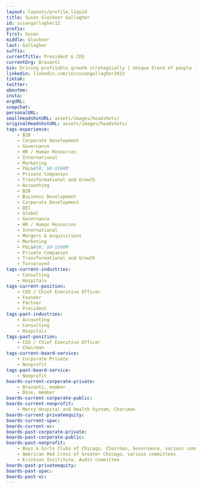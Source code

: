 ```yaml
---
layout: layouts/profile.liquid
title: Susan Glockner Gallagher
id: susangallagher12
prefix: 
first: Susan
middle: Glockner
last: Gallagher
suffix: 
currentTitle: President & CEO
currentOrg: Bravanti
bio: Driving profitable growth strategically | Unique blend of people leadership skills and financial acumen<br /><br />Big 4 Accounting Firm Partner— Forensic Accounting & Business Development<br /><br />SELECT BOARD EXPERIENCE<br /><br />DOSE MEDIA, a private equity backed media company; 2019 – present<br /><br />Board Director&#58; re-energized company with prudent counsel resulting in new management and growth goals.<br /><br />BRAVANTI, (Formerly BPI group) a leadership talent consultancy with a global footprint; 2016– present<br /><br />Board Bravanti&#58; Led management buyout of this U.S. subsidiary, formerly named BPI Group U.S.<br /><br />Board Director, Bravanti.; 2016 – 2019; Board Director, BPI Group S.A., Paris, France; 2018 – 2019&#58; Established strategy to divest of Spain, and U.S. subsidiaries to focus growth within France and Europe.<br /><br />MERCY HOSPITAL & HEALTH SYSTEM, first hospital in Chicago established in 1852, seven locations, 2004 – present. Board Chair, 2013 - present. Board Director, Mercy Hospital & Health System, 2004 – present. &#58; Led Strategic Committee, Executive Committee, and Search Committee for new CEO. Led through an active shooter incident and Pandemic. Sold hospital system 2021.<br /><br />THE CHICAGO NETWORK, an organization of Chicago’s most influential women leaders, 2002 – present<br /><br />Chair, 2018 – 2019 Board Director, 2017 - 2020; Vice Chair, 2017- 2018 Led selection of new CEO<br /><br />CORPORATE STRATEGIC EXPERIENCE<br /><br />BRAVANTI, Chicago, IL (Formerly BPI group) 2016 – present<br /><br />CEO and President, Bravanti (management buyout of BPI GROUP U.S in 2019. and rebranded in 2021), 2019 - present<br /><br />Leading 200 personnel and 30 partner organizations globally with full P&L and budget responsibility.<br /><br />· Spearheaded recent management buyout, securing external investors, including a family office.<br /><br />CEO and President; International Management Team Member, BPI GROUP U.S., LLC, 2016 – 2019<br /><br />Responsible for U.S. operations, managed a team of 200 with 10 direct reports; reported to global CEO in Paris, France.<br /><br />· Increased EBITDA 80% first year and 160% in three years to deliver the best U.S. results in 15 years.<br /><br />PATINA SOLUTIONS, Chicago, IL 2013 – 2016<br /><br />A consulting firm for interim executive/management/advisory positions<br /><br />Chief Operating Officer and Executive Vice President<br /><br />With full P&L responsibility for Firm, oversaw 13 offices and 6 Managing Partners, and worked with Founder/CEO.<br /><br />· Increased revenue by 150%—Firm named an Inc. 5000 fastest-growing private company in America for four straight years.<br /><br />TRUE PARTNERS CONSULTING, Chicago, IL 2010 – 2013<br /><br />A private equity backed tax consulting startup firm<br /><br />Chief Operating Officer and Managing Director<br /><br />With full P&L responsibility for Firm’s five regions, oversight for six Regional Managing Directors, HR/IT, nine offices, 200 employees&#58; reignited growth by aligning partners, revenue, and profitability improvements that drove EBITDA increases.<br /><br />· Achieved Chicago office turnaround with 138% YOY EBITDA increase in 2012; grew revenue by 44% in two years.<br /><br />HURON CONSULTING GROUP, Chicago, IL 2002 – 2010<br /><br />Private equity backed spin off of Arthur Andersen’s consulting groups&#58; a NASDAQ-listed firm in two years<br /><br />Managing Director, Chicago; Executive Committee Member<br /><br />One of 25 Managing Directors/Founders.<br /><br />· Led company growth from startup to $200M in two years that resulted in Firm going public and continuing to $650M in revenues in eight years with 2,000 employees in 10 offices.<br /><br />ARTHUR ANDERSEN&#58; - 22-year career. Promoted to Partner, Forensic Accounting, Chicago Office Client Relationships
linkedin: linkedin.com/in/susangallagher2013
tiktok: 
twitter: 
aboutme: 
insta: 
orgURL: 
snapchat: 
personalURL: 
smallHeadshotURL: assets/images/headshots/
originalHeadshotURL: assets/images/headshots/
tags-experience: 
    - B2B
    - Corporate Development
    - Governance
    - HR / Human Resources
    - International
    - Marketing
    - P&L&#58; $0-$500M
    - Private Companies
    - Transformational and Growth
    - Accounting
    - B2B
    - Business Development
    - Corporate Development
    - DEI
    - Global
    - Governance
    - HR / Human Resources
    - International
    - Mergers & Acquisitions
    - Marketing
    - P&L&#58; $0-$500M
    - Private Companies
    - Transformational and Growth
    - Turnaround
tags-current-industries: 
    - Consulting
    - Hospitals
tags-current-position: 
    - CEO / Chief Executive Officer
    - Founder
    - Partner
    - President
tags-past-industries: 
    - Accounting
    - Consulting
    - Hospitals
tags-past-position: 
    - CEO / Chief Executive Officer
    - Chairman
tags-current-board-service: 
    - Corporate Private
    - Nonprofit
tags-past-board-service: 
    - Nonprofit
boards-current-corporate-private: 
    - Bravanti, member
    - Dose, member
boards-current-corporate-public: 
boards-current-nonprofit: 
    - Mercy Hospital and Health System, Chariman
boards-current-privateequity: 
boards-current-spac: 
boards-current-vc: 
boards-past-corporate-private: 
boards-past-corporate-public: 
boards-past-nonprofit: 
    - Boys & Girls Clubs of Chicago, Chairman, Governance, various committees
    - American Red Cross of Greater Chicago, various committees
    - Erickson Insititute, Audit committee
boards-past-privateequity: 
boards-past-spac: 
boards-past-vc: 
---
```


